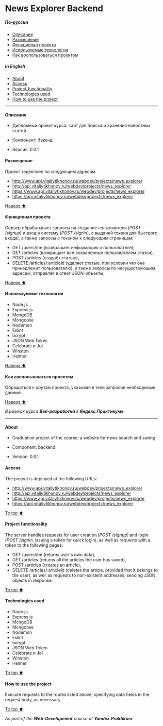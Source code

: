 # News Explorer Backend
<!-- toc -->
##### По-русски
- [Описание](#Описание)
- [Размещение](#Размещение)
- [Функционал проекта](#Функционал-проекта)
- [Используемые технологии](#Используемые-технологии)
- [Как воспользоваться проектом](#Как-воспользоваться-проектом)
##### In English
- [About](#About)
- [Access](#Access)
- [Project functionality](#Project-functionality)
- [Technologies used](#Technologies-used)
- [How to use the project](#How-to-use-the-project)
<!-- tocstop -->
---
#### Описание
- Дипломный проект курса: сайт для поиска и хранения новостных статей

- Компонент: бэкенд

- Версия: 0.0.1

#### Размещение
Проект задеплоен по следующим адресам:
- http://www.api.vitaliytikhonov.ru/webdev/projects/news_explorer
- http://api.vitaliytikhonov.ru/webdev/projects/news_explorer
- https://www.api.vitaliytikhonov.ru/webdev/projects/news_explorer
- https://api.vitaliytikhonov.ru/webdev/projects/news_explorer

[Наверх :arrow_up:](#news-explorer-backend)
#### Функционал проекта
Сервер обрабатывает запросы на создание пользователя (_POST /signup_) и вход в систему (_POST /signin_), с выдачей токена для быстрого входа), а также запросы с токеном к следующим страницам:
   - GET /users/me (возвращает информацию о пользователе),
   - GET /articles (возвращает все сохраненные пользователем статьи),
   - POST /articles (создаёт статью),
   - DELETE /articles/:articleId (удаляет статью, при условии что она принадлежит пользователю),
а также запросы по несуществующим адресам, отправляя в ответ JSON-объекты.

[Наверх :arrow_up:](#news-explorer-backend)
#### Используемые технологии
- Node.js
- Express.js
- MongoDB
- Mongoose
- Nodemon
- Eslint
- bcrypt
- JSON Web Token
- Сelebrate и Joi
- Winston
- Helmet

[Наверх :arrow_up:](#news-explorer-backend)
#### Как воспользоваться проектом
Обращаться к роутам проекта, указывая в теле запросов необходимые данные.

[Наверх :arrow_up:](#news-explorer-backend)

_В рамках курса **Веб-разработка** в **Яндекс.Практикуме**_
***
#### About
- Graduation project of the course: a website for news search and saving

- Component: backend

- Version: 0.0.1

#### Access
The project is deployed at the following URLs:
- http://www.api.vitaliytikhonov.ru/webdev/projects/news_explorer
- http://api.vitaliytikhonov.ru/webdev/projects/news_explorer
- https://www.api.vitaliytikhonov.ru/webdev/projects/news_explorer
- https://api.vitaliytikhonov.ru/webdev/projects/news_explorer

[To top :arrow_up:](#news-explorer-backend)
#### Project functionality
The server handles requests for user creation (_POST /signup_) and login (_POST /signin_, issuing a token for quick login), as well as requests with a token to the following pages:
   - GET /users/me (returns user's own data),
   - GET /articles (returns all the articles the user has saved),
   - POST /articles (creates an article),
   - DELETE /articles/:articleId (deletes the article, provided that it belongs to the user),
as well as requests to non-existent addresses, sending JSON objects in response.

[To top :arrow_up:](#news-explorer-backend)
#### Technologies used
- Node.js
- Express.js
- MongoDB
- Mongoose
- Nodemon
- Eslint
- bcrypt
- JSON Web Token
- Сelebrate и Joi
- Winston
- Helmet

[To top :arrow_up:](#news-explorer-backend)
#### How to use the project
Execute requests to the routes listed above, specifying data fields in the request body, as necessary.

[To top :arrow_up:](#news-explorer-backend)

_As part of the **Web-Development** course at **Yandex.Praktikum**_
